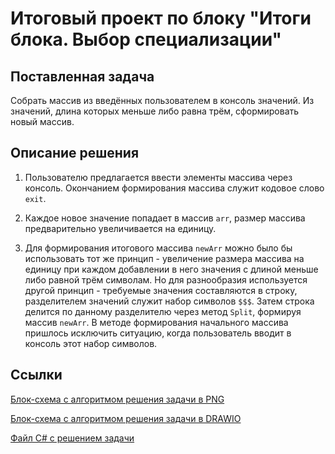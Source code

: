 # Итоговый проект по блоку "Итоги блока. Выбор специализации"

## Поставленная задача

Собрать массив из введённых пользователем в консоль значений. Из значений, длина которых меньше либо равна трём, сформировать новый массив.

## Описание решения

1. Пользователю предлагается ввести элементы массива через консоль. Окончанием формирования массива служит кодовое слово `exit`.

2. Каждое новое значение попадает в массив `arr`, размер массива предварительно увеличивается на единицу.

3. Для формирования итогового массива `newArr` можно было бы использовать тот же принцип - увеличение размера массива на единицу при каждом добавлении в него значения с длиной меньше либо равной трём символам. Но для разнообразия используется другой принцип - требуемые значения составляются в строку, разделителем значений служит набор символов `$$$`. Затем строка делится по данному разделителю через метод `Split`, формируя массив `newArr`. В методе формирования начального массива пришлось исключить ситуацию, когда пользователь вводит в консоль этот набор символов. 

## Ссылки

[Блок-схема с алгоритмом решения задачи в PNG](schema.png)

[Блок-схема с алгоритмом решения задачи в DRAWIO](algorithm.drawio)

[Файл C# с решением задачи](task/Program.cs)
